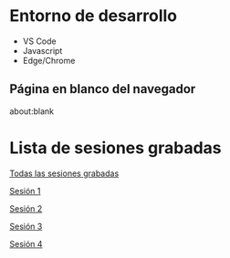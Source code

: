# Entorno de desarrollo

- VS Code
- Javascript
- Edge/Chrome

## Página en blanco del navegador

about:blank

# Lista de sesiones grabadas

[Todas las sesiones grabadas](https://www.youtube.com/playlist?list=PLXDgesVAFKPYdhD6Uci5YhntNdUjESXWd)

[Sesión 1](https://youtu.be/eVFyc_v7w5w)

[Sesión 2](https://youtu.be/PiWqP_U9hgE)

[Sesión 3](https://youtu.be/fOwKQQSN1GM)

[Sesión 4](https://youtu.be/wqHNhUaikjw)
